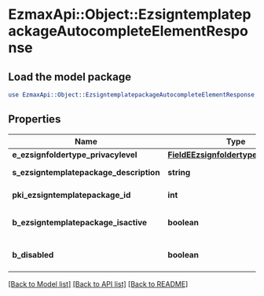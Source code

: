 # EzmaxApi::Object::EzsigntemplatepackageAutocompleteElementResponse

## Load the model package
```perl
use EzmaxApi::Object::EzsigntemplatepackageAutocompleteElementResponse;
```

## Properties
Name | Type | Description | Notes
------------ | ------------- | ------------- | -------------
**e_ezsignfoldertype_privacylevel** | [**FieldEEzsignfoldertypePrivacylevel**](FieldEEzsignfoldertypePrivacylevel.md) |  | 
**s_ezsigntemplatepackage_description** | **string** | The description of the Ezsigntemplatepackage | 
**pki_ezsigntemplatepackage_id** | **int** | The unique ID of the Ezsigntemplatepackage | 
**b_ezsigntemplatepackage_isactive** | **boolean** | Whether the Ezsigntemplatepackage is active or not | 
**b_disabled** | **boolean** | Indicates if the element is disabled in the context | 

[[Back to Model list]](../README.md#documentation-for-models) [[Back to API list]](../README.md#documentation-for-api-endpoints) [[Back to README]](../README.md)


